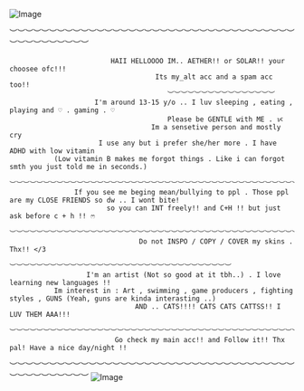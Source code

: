   ![Image](https://github.com/user-attachments/assets/1f675a98-c1b2-4163-9f70-9c6bded685bb)

  ︶︶︶︶︶︶︶︶︶︶︶︶︶︶︶︶︶︶︶︶︶︶︶︶︶︶︶︶︶︶︶︶︶︶︶︶︶︶︶︶︶︶︶︶︶︶ 

                             HAII HELLOOOO IM.. AETHER!! or SOLAR!! your choosee ofc!!!
                                        Its my_alt acc and a spam acc too!!
                                           ︶︶︶︶︶︶︶︶︶︶︶︶︶︶︶︶
                         I'm around 13-15 y/o .. I luv sleeping , eating , playing and ♡ . gaming . ♡ 
                                           Please be GENTLE with ME . ᝮ 
                                       Im a sensetive person and mostly cry
                          I use any but i prefer she/her more . I have ADHD with low vitamin 
               (Low vitamin B makes me forgot things . Like i can forgot smth you just told me in seconds.)
             ︶︶︶︶︶︶︶︶︶︶︶︶︶︶︶︶︶︶︶︶︶︶︶︶︶︶︶︶︶︶︶︶︶︶︶︶︶︶︶︶︶︶︶︶︶︶︶︶︶︶︶︶︶
                    If you see me beging mean/bullying to ppl . Those ppl are my CLOSE FRIENDS so dw .. I wont bite! 
                            so you can INT freely!! and C+H !! but just ask before c + h !! ෆ
                 ︶︶︶︶︶︶︶︶︶︶︶︶︶︶︶︶︶︶︶︶︶︶︶︶︶︶︶︶︶︶︶︶︶︶︶︶︶︶︶︶︶︶︶︶︶︶︶︶︶︶
                                    Do not INSPO / COPY / COVER my skins . Thx!! </3
                             ︶︶︶︶︶︶︶︶︶︶︶︶︶︶︶︶︶︶︶︶︶︶︶︶︶︶︶︶︶︶︶︶︶
                       I'm an artist (Not so good at it tbh..) . I love learning new languages !! 
               Im interest in : Art , swimming , game producers , fighting styles , GUNS (Yeah, guns are kinda interasting ..)
                                   AND .. CATS!!!! CATS CATS CATTSS!! I LUV THEM AAA!!!
             ︶︶︶︶︶︶︶︶︶︶︶︶︶︶︶︶︶︶︶︶︶︶︶︶︶︶︶︶︶︶︶︶︶︶︶︶︶︶︶︶︶︶︶︶︶︶︶︶︶︶︶︶︶︶︶︶︶︶︶︶︶︶
                              Go check my main acc!! and Follow it!! Thx pal! Have a nice day/night !!

 ︶︶︶︶︶︶︶︶︶︶︶︶︶︶︶︶︶︶︶︶︶︶︶︶︶︶︶︶︶︶︶︶︶︶︶︶︶︶︶︶︶︶︶︶︶︶
![Image](https://github.com/user-attachments/assets/91946149-b3ac-4141-b596-c90f6473e94d)
